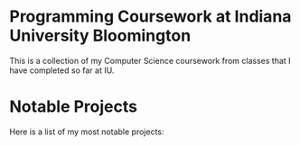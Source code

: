 # Programming Coursework at Indiana University Bloomington
This is a collection of my Computer Science coursework from classes that I have completed so far at IU.

# Notable Projects
Here is a list of my most notable projects:

### 
